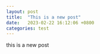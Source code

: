 ```yaml
---
layout: post
title:  "This is a new post"
date:   2023-02-22 16:12:06 +0800
categories: test
---
```


this is a new post